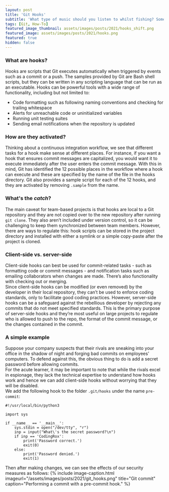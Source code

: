 ```yaml
---
layout: post
title: 'Git Hooks'
subtitle: 'What type of music should you listen to whilst fishing? Something catchy!'
tags: [Git, How-To]
featured_image_thumbnail: assets/images/posts/2021/hooks_shift.png
featured_image: assets/images/posts/2021/hooks.png
featured: true
hidden: false
---
```


### What are hooks?

Hooks are scripts that Git executes automatically when triggered by events such as a commit or a push. The samples provided by Git are Bash shell scripts, but they can be written in any scripting language that can be run as an executable. Hooks can be powerful tools with a wide range of functionality, including but not limited to:
* Code formatting such as following naming conventions and checking for trailing whitespace
* Alerts for unreachable code or uninitialized variables
* Running unit testing suites
* Sending email notifications when the repository is updated

### How are they activated?
Thinking about a continuous integration workflow, we see that different tasks for a hook make sense at different places. For instance, if you want a hook that ensures commit messages are capitalized, you would want it to execute immediately after the user enters the commit message. With this in mind, Git has identified the 12 possible places in the workflow where a hook can execute and these are specified by the name of the file in the hooks directory. Git also provides a sample script for each of the 12 hooks, and they are activated by removing `.sample` from the name.

### What's the _catch_?
The main caveat for team-based projects is that hooks are local to a Git repository and they are not copied over to the new repository after running `git clone`. They also aren’t included under version control, so it can be challenging to keep them synchronized between team members. However, there are ways to regulate this: hook scripts can be stored in the project directory and installed with either a symlink or a simple copy-paste after the project is cloned.

### Client-side vs. server-side
Client-side hooks can best be used for commit-related tasks - such as formatting code or commit messages - and notification tasks such as emailing collaborators when changes are made. There’s also functionality with checking out or merging.\
Since client-side hooks can be modified (or even removed) by the developer in their local repository, they can’t be used to enforce coding standards, only to facilitate good coding practices. However, server-side hooks can be a safeguard against the rebellious developer by rejecting any commits that do not meet specified standards. This is the primary purpose of server-side hooks and they’re most useful on large projects to regulate who is allowed to push to the repo, the format of the commit message, or the changes contained in the commit.

### A simple example
Suppose your company suspects that their rivals are sneaking into your office in the shadow of night and forging bad commits on employees’ computers. To defend against this, the obvious thing to do is add a secret password before allowing commits.\
For the acute learner, it may be important to note that while the rivals excel in espionage, they lack the technical expertise to understand how hooks work and hence we can add client-side hooks without worrying that they will be disabled.\
We add the following hook to the folder `.git/hooks` under the name `pre-commit`:
<pre><code class="language-py">#!/usr/local/bin/python3
  
import sys

if __name__ == '__main__':
    sys.stdin = open("/dev/tty", "r")
    inp = input("What\'s the secret password?\n")
    if inp == 'CodingRox':
        print('Password correct.')
        exit(0)
    else:
        print('Password denied.')
        exit(1)</code></pre>
Then after making changes, we can see the effects of our security measures as follows:
{% include image-caption.html imageurl="/assets/images/posts/2021/git_hooks.png" title="Git commit" caption="Performing a commit with a pre-commit hook." %}

